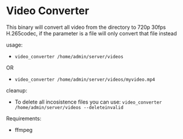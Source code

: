 # Video Converter
This binary will convert all video from the directory to 720p 30fps H.265codec, if the parameter is a file will only convert that file instead

usage:
- ``video_converter /home/admin/server/videos``

OR

- ``video_converter /home/admin/server/videos/myvideo.mp4``

cleanup:
- To delete all incosistence files you can use: ``video_converter /home/admin/server/videos --deleteinvalid``

Requirements:
- ffmpeg